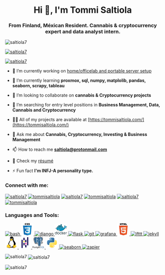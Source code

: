 <h1 align="center">Hi 👋, I'm Tommi Saltiola</h1>
<h3 align="center">From Finland, Méxican Resident. Cannabis & cryptocurrency expert and data analyst intern.</h3>

<p align="left"> <img src="https://komarev.com/ghpvc/?username=saltiola7&label=Profile%20views&color=0e75b6&style=flat" alt="saltiola7" /> </p>

<p align="left"> <a href="https://github.com/ryo-ma/github-profile-trophy"><img src="https://github-profile-trophy.vercel.app/?username=saltiola7" alt="saltiola7" /></a> </p>

<p align="left"> <a href="https://twitter.com/saltiola7" target="blank"><img src="https://img.shields.io/twitter/follow/saltiola7?logo=twitter&style=for-the-badge" alt="saltiola7" /></a> </p>


- 🔭 I’m currently working on [home/officelab and portable server setup](https://github.com/Saltiola7/homelab-casa)

- 🌱 I’m currently learning **proxmox, sql, numpy, matplolib, pandas, seaborn, scrapy, tableau**

- 👯 I’m looking to collaborate on **cannabis & Cryptocurrency projects**

- 🤝 I’m searching for entry level positions in **Business Management, Data, Cannabis and Cryptocurrency**

- 👨‍💻 All of my projects are available at [https://tommisaltiola.com/](https://tommisaltiola.com/)

- 💬 Ask me about **Cannabis, Cryptocurrency, Investing & Business Management**

- 📫 How to reach me **saltiola@protonmail.com**

- 📄 Check my [résumé](https://github.com/Saltiola7/resume/blob/main/resume.pdf)

- ⚡ Fun fact **I'm INFJ-A personality type.**

<h3 align="left">Connect with me:</h3>
<p align="left">
<a href="https://twitter.com/saltiola7" target="blank"><img align="center" src="https://raw.githubusercontent.com/rahuldkjain/github-profile-readme-generator/master/src/images/icons/Social/twitter.svg" alt="saltiola7" height="30" width="40" /></a>
<a href="https://linkedin.com/in/tommisaltiola" target="blank"><img align="center" src="https://raw.githubusercontent.com/rahuldkjain/github-profile-readme-generator/master/src/images/icons/Social/linked-in-alt.svg" alt="tommisaltiola" height="30" width="40" /></a>
<a href="https://stackoverflow.com/users/saltiola7" target="blank"><img align="center" src="https://raw.githubusercontent.com/rahuldkjain/github-profile-readme-generator/master/src/images/icons/Social/stack-overflow.svg" alt="saltiola7" height="30" width="40" /></a>
<a href="https://kaggle.com/tommisaltiola" target="blank"><img align="center" src="https://raw.githubusercontent.com/rahuldkjain/github-profile-readme-generator/master/src/images/icons/Social/kaggle.svg" alt="tommisaltiola" height="30" width="40" /></a>
<a href="https://instagram.com/saltiola7" target="blank"><img align="center" src="https://raw.githubusercontent.com/rahuldkjain/github-profile-readme-generator/master/src/images/icons/Social/instagram.svg" alt="saltiola7" height="30" width="40" /></a>
<a href="https://www.leetcode.com/tommisaltiola" target="blank"><img align="center" src="https://raw.githubusercontent.com/rahuldkjain/github-profile-readme-generator/master/src/images/icons/Social/leet-code.svg" alt="tommisaltiola" height="30" width="40" /></a>
</p>

<h3 align="left">Languages and Tools:</h3>
<p align="left"> <a href="https://www.gnu.org/software/bash/" target="_blank" rel="noreferrer"> <img src="https://www.vectorlogo.zone/logos/gnu_bash/gnu_bash-icon.svg" alt="bash" width="40" height="40"/> </a> <a href="https://www.w3schools.com/css/" target="_blank" rel="noreferrer"> <img src="https://raw.githubusercontent.com/devicons/devicon/master/icons/css3/css3-original-wordmark.svg" alt="css3" width="40" height="40"/> </a> <a href="https://www.djangoproject.com/" target="_blank" rel="noreferrer"> <img src="https://cdn.worldvectorlogo.com/logos/django.svg" alt="django" width="40" height="40"/> </a> <a href="https://www.docker.com/" target="_blank" rel="noreferrer"> <img src="https://raw.githubusercontent.com/devicons/devicon/master/icons/docker/docker-original-wordmark.svg" alt="docker" width="40" height="40"/> </a> <a href="https://flask.palletsprojects.com/" target="_blank" rel="noreferrer"> <img src="https://www.vectorlogo.zone/logos/pocoo_flask/pocoo_flask-icon.svg" alt="flask" width="40" height="40"/> </a> <a href="https://git-scm.com/" target="_blank" rel="noreferrer"> <img src="https://www.vectorlogo.zone/logos/git-scm/git-scm-icon.svg" alt="git" width="40" height="40"/> </a> <a href="https://grafana.com" target="_blank" rel="noreferrer"> <img src="https://www.vectorlogo.zone/logos/grafana/grafana-icon.svg" alt="grafana" width="40" height="40"/> </a> <a href="https://www.w3.org/html/" target="_blank" rel="noreferrer"> <img src="https://raw.githubusercontent.com/devicons/devicon/master/icons/html5/html5-original-wordmark.svg" alt="html5" width="40" height="40"/> </a> <a href="https://ifttt.com/" target="_blank" rel="noreferrer"> <img src="https://www.vectorlogo.zone/logos/ifttt/ifttt-ar21.svg" alt="ifttt" width="40" height="40"/> </a> <a href="https://jekyllrb.com/" target="_blank" rel="noreferrer"> <img src="https://www.vectorlogo.zone/logos/jekyllrb/jekyllrb-icon.svg" alt="jekyll" width="40" height="40"/> </a> <a href="https://www.linux.org/" target="_blank" rel="noreferrer"> <img src="https://raw.githubusercontent.com/devicons/devicon/master/icons/linux/linux-original.svg" alt="linux" width="40" height="40"/> </a> <a href="https://pandas.pydata.org/" target="_blank" rel="noreferrer"> <img src="https://raw.githubusercontent.com/devicons/devicon/2ae2a900d2f041da66e950e4d48052658d850630/icons/pandas/pandas-original.svg" alt="pandas" width="40" height="40"/> </a> <a href="https://www.postgresql.org" target="_blank" rel="noreferrer"> <img src="https://raw.githubusercontent.com/devicons/devicon/master/icons/postgresql/postgresql-original-wordmark.svg" alt="postgresql" width="40" height="40"/> </a> <a href="https://www.python.org" target="_blank" rel="noreferrer"> <img src="https://raw.githubusercontent.com/devicons/devicon/master/icons/python/python-original.svg" alt="python" width="40" height="40"/> </a> <a href="https://seaborn.pydata.org/" target="_blank" rel="noreferrer"> <img src="https://seaborn.pydata.org/_images/logo-mark-lightbg.svg" alt="seaborn" width="40" height="40"/> </a> <a href="https://zapier.com" target="_blank" rel="noreferrer"> <img src="https://www.vectorlogo.zone/logos/zapier/zapier-icon.svg" alt="zapier" width="40" height="40"/> </a> </p>

<p><img align="left" src="https://github-readme-stats.vercel.app/api/top-langs?username=saltiola7&show_icons=true&locale=en&layout=compact" alt="saltiola7" /></p>

<p>&nbsp;<img align="center" src="https://github-readme-stats.vercel.app/api?username=saltiola7&show_icons=true&locale=en" alt="saltiola7" /></p>

<p><img align="center" src="https://github-readme-streak-stats.herokuapp.com/?user=saltiola7&" alt="saltiola7" /></p>

